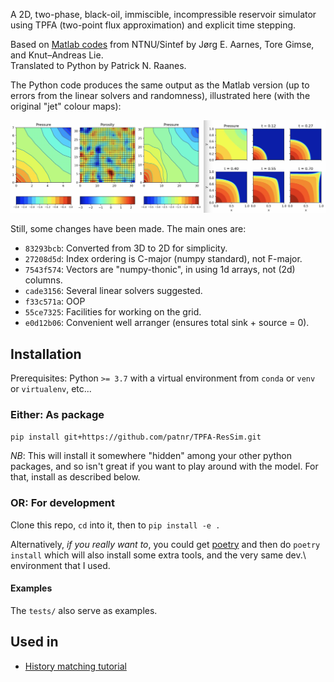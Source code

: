 A 2D, two-phase, black-oil, immiscible, incompressible
reservoir simulator
using TPFA (two-point flux approximation)
and explicit time stepping.

Based on [Matlab codes](http://folk.ntnu.no/andreas/papers/ResSimMatlab.pdf)
from NTNU/Sintef by Jørg E. Aarnes, Tore Gimse, and Knut–Andreas Lie.  
Translated to Python by Patrick N. Raanes.

The Python code produces the same output as the Matlab version
(up to errors from the linear solvers and randomness),
illustrated here (with the original "jet" colour maps):

![Screenshot](collage.jpg)

Still, some changes have been made. The main ones are:

- `83293bcb`: Converted from 3D to 2D for simplicity.
- `27208d5d`: Index ordering is C-major (numpy standard), not F-major.
- `7543f574`: Vectors are "numpy-thonic", in using 1d arrays, not (2d) columns.
- `cade3156`: Several linear solvers suggested.
- `f33c571a`: OOP
- `55ce7325`: Facilities for working on the grid.
- `e0d12b06`: Convenient well arranger (ensures total sink + source = 0).

## Installation

Prerequisites: Python `>= 3.7` with a
virtual environment from `conda` or `venv` or `virtualenv`, etc...

### Either: As package

`pip install git+https://github.com/patnr/TPFA-ResSim.git`

*NB*: This will install it somewhere "hidden" among your other python packages,
and so isn't great if you want to play around with the model.
For that, install as described below.

### OR: For development

Clone this repo, `cd` into it, then to `pip install -e .`

Alternatively, *if you really want to*, you could get [poetry](https://python-poetry.org/)
and then do `poetry install` which will also install some extra tools,
and the very same dev.\ environment that I used.

#### Examples

The `tests/` also serve as examples.

## Used in

- [History matching tutorial](https://github.com/patnr/HistoryMatching)
